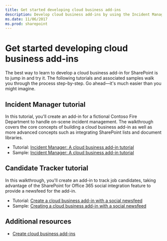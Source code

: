 ```yaml
---
title: Get started developing cloud business add-ins
description: Develop cloud business add-ins by using the Incident Manager and Candidate Tracker tutorials and associated samples.
ms.date: 11/06/2017
ms.prod: sharepoint
---
```


# Get started developing cloud business add-ins

The best way to learn to develop a cloud business add-in for SharePoint is to jump in and try it. The following tutorials and associated samples walk you through the process step-by-step. Go ahead—it's much easier than you might imagine.

## Incident Manager tutorial

In this tutorial, you'll create an add-in for a fictional Contoso Fire Department to handle on-scene incident management. The walkthrough covers the core concepts of building a cloud business add-in as well as more advanced concepts such as integrating SharePoint lists and document libraries. 

- Tutorial: [Incident Manager: A cloud business add-in tutorial](incident-manager-a-cloud-business-add-in-tutorial.md)
- Sample: [Incident Manager: A cloud business add-in tutorial](https://code.msdn.microsoft.com/Incident-Manager-A-Cloud-c32d9b04)

## Candidate Tracker tutorial

In this walkthrough, you'll create an add-in to track job candidates, taking advantage of the SharePoint for Office 365 social integration feature to provide a newsfeed for the add-in. 

- Tutorial: [Create a cloud business add-in with a social newsfeed](create-a-cloud-business-add-in-with-a-social-newsfeed.md) 
- Sample: [Creating a cloud business add-in with a social newsfeed](https://code.msdn.microsoft.com/Creating-a-Cloud-Business-8540c0c9)

## Additional resources
<a name="bk_addresources"> </a>

-  [Create cloud business add-ins](create-cloud-business-add-ins.md)
    
 


